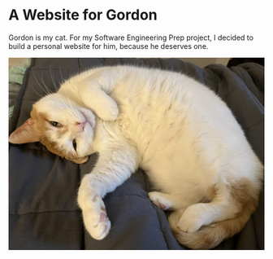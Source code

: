 # A Website for Gordon
Gordon is my cat. For my Software Engineering Prep project, I decided to build a personal website for him, because he deserves one. 

![Gordon is the best cat.](./assets/gordon-1.jpeg "Gordon")